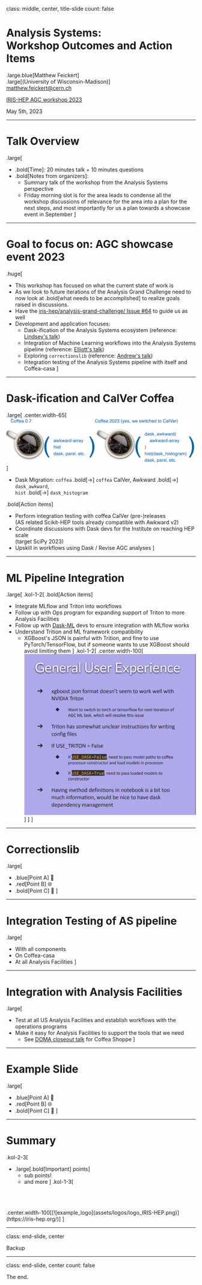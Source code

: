 class: middle, center, title-slide
count: false

# Analysis Systems: <br>Workshop Outcomes and Action Items
.large.blue[Matthew Feickert]<br>
.large[(University of Wisconsin-Madison)]
<br>
[matthew.feickert@cern.ch](mailto:matthew.feickert@cern.ch)

[IRIS-HEP AGC workshop 2023](https://indico.cern.ch/event/1260431/contributions/5315157/)

May 5th, 2023

---
# Talk Overview

.large[
* .bold[Time]: 20 minutes talk + 10 minutes questions
* .bold[Notes from organizers]:
   - Summary talk of the workshop from the Analysis Systems perspective
   - Friday morning slot is for the area leads to condense all the workshop discussions of relevance for the area into a plan for the next steps, and most importantly for us a plan towards a showcase event in September
]

---
# Goal to focus on: AGC showcase event 2023

.huge[
* This workshop has focused on what the current state of work is
* As we look to future iterations of the Analysis Grand Challenge need to now look at .bold[what needs to be accomplished] to realize goals raised in discussions.
* Have the [iris-hep/analysis-grand-challenge/ Issue #64](https://github.com/iris-hep/analysis-grand-challenge/issues/64) to guide us as well
* Development and application focuses:
   - Dask-ification of the Analysis Systems ecosystem (reference: [Lindsey's talk](https://indico.cern.ch/event/1260431/contributions/5315181/))
   - Integration of Machine Learning workflows into the Analysis Systems pipeline (reference: [Elliott's talk](https://indico.cern.ch/event/1260431/contributions/5315191/))
   - Exploring `correctionslib` (reference: [Andrew's talk](https://indico.cern.ch/event/1260431/contributions/5315192/))
   - Integration testing of the Analysis Systems pipeline with itself and Coffea-casa
]

---
# Dask-ification and CalVer Coffea

.large[
.center.width-65[[![coffea-transition-plan](figures/coffea-transition-plan.png)](https://indico.cern.ch/event/1260431/contributions/5315181/)]

* Dask Migration: `coffea` .bold[&rarr;] `coffea` CalVer, Awkward .bold[&rarr;] `dask_awkward`,<br> `hist` .bold[&rarr;] `dask_histogram`

.bold[Action items]
   - Perform integration testing with coffea CalVer (pre-)releases
   <br>(AS related Scikit-HEP tools already compatible with Awkward v2)
   - Coordinate discussions with Dask devs for the Institute on reaching HEP scale
   <br>(target SciPy 2023)
   - Upskill in workflows using Dask / Revise AGC analyses
]

---
# ML Pipeline Integration

.large[
.kol-1-2[
.bold[Action items]
   * Integrate MLflow and Triton into workflows
   * Follow up with Ops program for expanding support of Triton to more Analysis Facilities
   * Follow up with [Dask-ML](https://ml.dask.org/) devs to ensure integration with MLflow works
   * Understand Trition and ML framework compatibility
      - XGBoost's JSON is painful with Trition, and fine to use PyTorch/TensorFlow, but if someone wants to use XGBoost should avoid limiting them
]
.kol-1-2[
.center.width-100[[![triton-ux-problems](figures/triton-ux-problems.png)](https://indico.cern.ch/event/1260431/contributions/5315191/)]
]
]

---
# Correctionslib

.large[
- .blue[Point A] 🎉
- .red[Point B] 🌐
- .bold[Point C] 🚀
]

---
# Integration Testing of AS pipeline

.large[
* With all components
* On Coffea-casa
* At all Analysis Facilities
]

---
# Integration with Analysis Facilities

.large[
* Test at all US Analysis Facilities and establish workflows with the operations programs
* Make it easy for Analysis Facilities to support the tools that we need
   - See [DOMA closeout talk](https://indico.cern.ch/event/1260431/timetable/?view=standard#2-doma-workshop-outcomes-and-a) for Coffea Shoppe
]

---
# Example Slide

.large[
- .blue[Point A] 🎉
- .red[Point B] 🌐
- .bold[Point C] 🚀
]

---
# Summary
.kol-2-3[
- .large[.bold[Important] points]
   - sub points!
   - and more
]
.kol-1-3[
<br>
<br>
<br>
.center.width-100[[![example_logo](assets/logos/logo_IRIS-HEP.png)](https://iris-hep.org/)]
]

---
class: end-slide, center

Backup


---

class: end-slide, center
count: false

The end.
